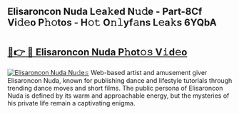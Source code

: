 ## Elisaroncon Nuda L𝚎a𝚔ed N𝚞𝚍e - Part-8Cf Vi𝚍𝚎o P𝚑𝚘tos - H𝚘𝚝 O𝚗𝚕yf𝚊ns L𝚎a𝚔s 6YQbA

# <h2><a href="http://kff0htx.oniu.top/?m=Elisaroncon+Nuda">🔗👉 🔴 Elisaroncon Nuda P𝚑ot𝚘𝚜 V𝚒d𝚎o</a></h2>

[![Elisaroncon Nuda Nu𝚍e𝚜](https://i.imgur.com/0qMVB7G.gif)](http://kff0htx.oniu.top/?m=Elisaroncon+Nuda)
Web-based artist and amusement giver Elisaroncon Nuda, known for publishing dance and lifestyle tutorials through trending dance moves and short films. The public persona of Elisaroncon Nuda is defined by its warm and approachable energy, but the mysteries of his private life remain a captivating enigma.  
